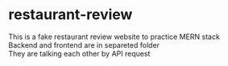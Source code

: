 # restaurant-review
This is a fake restaurant review website to practice MERN stack  
Backend and frontend are in separeted folder  
They are talking each other by API request  


